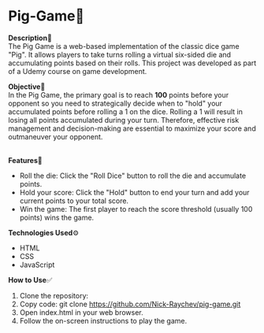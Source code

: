 # Pig-Game🐷
**Description**📄<br>
The Pig Game is a web-based implementation of the classic dice game "Pig". It allows players to take turns rolling a virtual six-sided die and accumulating points based on their rolls. This project was developed as part of a Udemy course on game development.<br>

**Objective**🎯<br>
In the Pig Game, the primary goal is to reach **100** points before your opponent so you need to strategically decide when to "hold" your accumulated points before rolling a 1 on the dice. Rolling a 1 will result in losing all points accumulated during your turn. Therefore, effective risk management and decision-making are essential to maximize your score and outmaneuver your opponent.<br><br>

**Features**💪<br>
- Roll the die: Click the "Roll Dice" button to roll the die and accumulate points.<br>
- Hold your score: Click the "Hold" button to end your turn and add your current points to your total score.<br>
- Win the game: The first player to reach the score threshold (usually 100 points) wins the game.<br>

**Technologies Used**⚙<br>
- HTML<br>
- CSS<br>
- JavaScript<br>

**How to Use**✅<br>
1. Clone the repository:<br>
2. Copy code: git clone https://github.com/Nick-Raychev/pig-game.git<br>
3. Open index.html in your web browser.<br>
4. Follow the on-screen instructions to play the game.<br>
